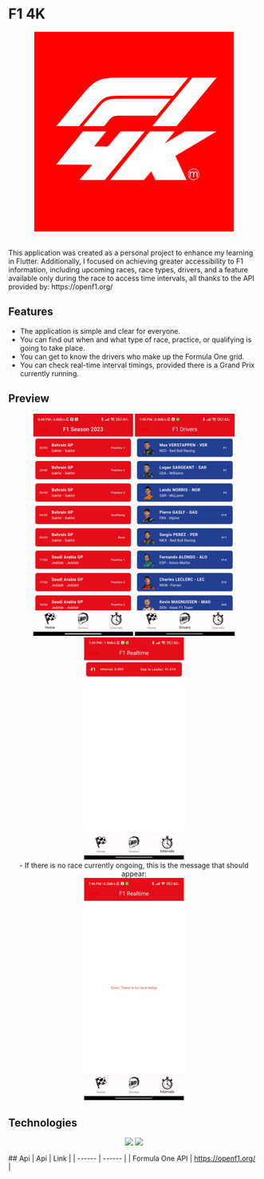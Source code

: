 <p align="center">
  <h1> F1 4K</h1>
</p>

<p align="center">
  <img src="lib/assets/F14KLogo.png" width="400">
</p>

<p>
  <br>
  This application was created as a personal project to enhance my learning in Flutter. Additionally, I focused on achieving greater accessibility to F1 information, including upcoming races, race types, drivers, and a feature available only during the race to access time intervals, all thanks to the API provided by: https://openf1.org/
</p>

## Features
- The application is simple and clear for everyone.
- You can find out when and what type of race, practice, or qualifying is going to take place.
- You can get to know the drivers who make up the Formula One grid.
- You can check real-time interval timings, provided there is a Grand Prix currently running.

## Preview

<p align="center">
  <img src="lib/assets/Preview/Home.jpg" width="200" >

  <img src="lib/assets/Preview/Drivers.jpg" width="200" >

  <img src="lib/assets/Preview/Realtime.jpg" width="200" >
<br>
- If there is no race currently ongoing, this is the message that should appear:
<br>
  <img src="lib/assets/Preview/RealtimeError.jpg" width="200" >
</p>

## Technologies
<p align="center">
  <img src="https://img.shields.io/badge/Flutter-02569B?style=for-the-badge&logo=flutter&logoColor=white" />
  <img src="https://img.shields.io/badge/Dart-0175C2?style=for-the-badge&logo=dart&logoColor=white" />
</p>
## Api
| Api | Link |
| ------ | ------ |
| Formula One API | <a href = "https://openf1.org/"> https://openf1.org/ </a>| 

